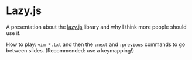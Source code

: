# Lazy.js

A presentation about the [lazy.js](http://github.com/dtao/lazy.js) library and why I think more people should use it.

How to play: `vim *.txt` and then the `:next` and `:previous` commands to go between slides. (Recommended: use a keymapping!)
